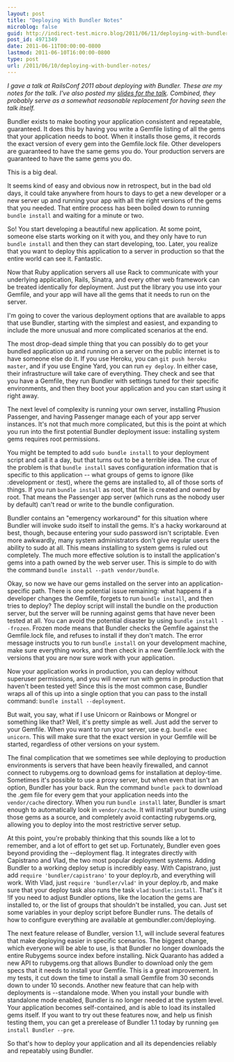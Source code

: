 ```yaml
---
layout: post
title: "Deploying With Bundler Notes"
microblog: false
guid: http://indirect-test.micro.blog/2011/06/11/deploying-with-bundler-notes/
post_id: 4971349
date: 2011-06-11T00:00:00-0800
lastmod: 2011-06-10T16:00:00-0800
type: post
url: /2011/06/10/deploying-with-bundler-notes/
---
```

_I gave a talk at RailsConf 2011 about deploying with Bundler. These are my notes for the talk. I've also posted my [slides for the talk](/2011/06/11/deploying-with-bundler-slides). Combined, they probably serve as a somewhat reasonable replacement for having seen the talk itself._

Bundler exists to make booting your application consistent and repeatable, guaranteed. It does this by having you write a Gemfile listing of all the gems that your application needs to boot. When it installs those gems, it records the exact version of every gem into the Gemfile.lock file. Other developers are guaranteed to have the same gems you do. Your production servers are guaranteed to have the same gems you do.

This is a big deal.

It seems kind of easy and obvious now in retrospect, but in the bad old days, it could take anywhere from hours to days to get a new developer or a new server up and running your app with all the right versions of the gems that you needed. That entire process has been boiled down to running `bundle install` and waiting for a minute or two.

So! You start developing a beautiful new application. At some point, someone else starts working on it with you, and they only have to run `bundle install` and then they can start developing, too. Later, you realize that you want to deploy this application to a server in production so that the entire world can see it. Fantastic.

Now that Ruby application servers all use Rack to communicate with your underlying application, Rails, Sinatra, and every other web framework can be treated identically for deployment. Just put the library you use into your Gemfile, and your app will have all the gems that it needs to run on the server.

I'm going to cover the various deployment options that are available to apps that use Bundler, starting with the simplest and easiest, and expanding to include the more unusual and more complicated scenarios at the end.

The most drop-dead simple thing that you can possibly do to get your bundled application up and running on a server on the public internet is to have someone else do it. If you use Heroku, you can `git push heroku master`, and if you use Engine Yard, you can run `ey deploy`. In either case, their infrastructure will take care of everything. They check and see that you have a Gemfile, they run Bundler with settings tuned for their specific environments, and then they boot your application and you can start using it right away.

The next level of complexity is running your own server, installing Phusion Passenger, and having Passenger manage each of your app server instances. It's not that much more complicated, but this is the point at which you run into the first potential Bundler deployment issue: installing system gems requires root permissions.

You might be tempted to add `sudo bundle install` to your deployment script and call it a day, but that turns out to be a terrible idea. The crux of the problem is that `bundle install` saves configuration information that is specific to this application -- what groups of gems to ignore (like :development or :test), where the gems are installed to, all of those sorts of things. If you run `bundle install` as root, that file is created and owned by root. That means the Passenger app server (which runs as the nobody user by default) can't read or write to the bundle configuration.

Bundler contains an "emergency workaround" for this situation where Bundler will invoke sudo itself to install the gems. It's a hacky workaround at best, though, because entering your sudo password isn't scriptable. Even more awkwardly, many system administrators don't give regular users the ability to sudo at all. This means installing to system gems is ruled out completely. The much more effective solution is to install the application's gems into a path owned by the web server user. This is simple to do with the command `bundle install --path vendor/bundle`.

Okay, so now we have our gems installed on the server into an application-specific path. There is one potential issue remaining: what happens if a developer changes the Gemfile, forgets to run `bundle install`, and then tries to deploy? The deploy script will install the bundle on the production server, but the server will be running against gems that have never been tested at all. You can avoid the potential disaster by using `bundle install --frozen`. Frozen mode means that Bundler checks the Gemfile against the Gemfile.lock file, and refuses to install if they don't match. The error message instructs you to run `bundle install` on your development machine, make sure everything works, and then check in a new Gemfile.lock with the versions that you are now sure work with your application.

Now your application works in production, you can deploy without superuser permissions, and you will never run with gems in production that haven't been tested yet! Since this is the most common case, Bundler wraps all of this up into a single option that you can pass to the install command: `bundle install --deployment`.

But wait, you say, what if I use Unicorn or Rainbows or Mongrel or something like that? Well, it's pretty simple as well. Just add the server to your Gemfile. When you want to run your server, use e.g. `bundle exec unicorn`. This will make sure that the exact version in your Gemfile will be started, regardless of other versions on your system.

The final complication that we sometimes see while deploying to production environments is servers that have been heavily firewalled, and cannot connect to rubygems.org to download gems for installation at deploy-time. Sometimes it's possible to use a proxy server, but when even that isn't an option, Bundler has your back. Run the command `bundle pack` to download the .gem file for every gem that your application needs into the `vendor/cache` directory. When you run `bundle install` later, Bundler is smart enough to automatically look in `vendor/cache`. It will install your bundle using those gems as a source, and completely avoid contacting rubygems.org, allowing you to deploy into the most restrictive server setup.

At this point, you're probably thinking that this sounds like a lot to remember, and a lot of effort to get set up. Fortunately, Bundler even goes beyond providing the --deployment flag. It integrates directly with Capistrano and Vlad, the two most popular deployment systems. Adding Bundler to a working deploy setup is incredibly easy. With Capistrano, just add `require 'bundler/capistrano'` to your deploy.rb, and everything will work. With Vlad, just `require 'bundler/vlad'` in your deploy.rb, and make sure that your deploy task also runs the task `vlad:bundle:install`. That's it !If you need to adjust Bundler options, like the location the gems are installed to, or the list of groups that shouldn't be installed, you can. Just set some variables in your deploy script before Bundler runs. The details of how to configure everything are available at gembundler.com/deploying.

The next feature release of Bundler, version 1.1, will include several features that make deploying easier in specific scenarios. The biggest change, which everyone will be able to use, is that Bundler no longer downloads the entire Rubygems source index before installing. Nick Quaranto has added a new API to rubygems.org that allows Bundler to download only the gem specs that it needs to install your Gemfile. This is a great improvement. In my tests, it cut down the time to install a small Gemfile from 30 seconds down to under 10 seconds. Another new feature that can help with deployments is --standalone mode. When you install your bundle with standalone mode enabled, Bundler is no longer needed at the system level. Your application becomes self-contained, and is able to load its installed gems itself. If you want to try out these features now, and help us finish testing them, you can get a prerelease of Bundler 1.1 today by running `gem install Bundler --pre`.

So that's how to deploy your application and all its dependencies reliably and repeatably using Bundler.
